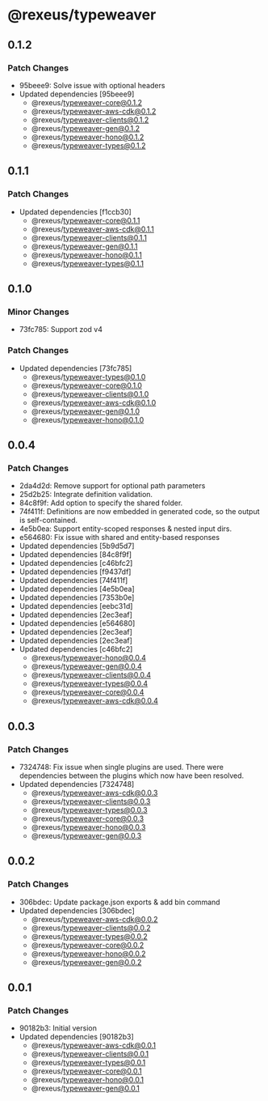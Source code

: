 # @rexeus/typeweaver

## 0.1.2

### Patch Changes

- 95beee9: Solve issue with optional headers
- Updated dependencies [95beee9]
  - @rexeus/typeweaver-core@0.1.2
  - @rexeus/typeweaver-aws-cdk@0.1.2
  - @rexeus/typeweaver-clients@0.1.2
  - @rexeus/typeweaver-gen@0.1.2
  - @rexeus/typeweaver-hono@0.1.2
  - @rexeus/typeweaver-types@0.1.2

## 0.1.1

### Patch Changes

- Updated dependencies [f1ccb30]
  - @rexeus/typeweaver-core@0.1.1
  - @rexeus/typeweaver-aws-cdk@0.1.1
  - @rexeus/typeweaver-clients@0.1.1
  - @rexeus/typeweaver-gen@0.1.1
  - @rexeus/typeweaver-hono@0.1.1
  - @rexeus/typeweaver-types@0.1.1

## 0.1.0

### Minor Changes

- 73fc785: Support zod v4

### Patch Changes

- Updated dependencies [73fc785]
  - @rexeus/typeweaver-types@0.1.0
  - @rexeus/typeweaver-core@0.1.0
  - @rexeus/typeweaver-clients@0.1.0
  - @rexeus/typeweaver-aws-cdk@0.1.0
  - @rexeus/typeweaver-gen@0.1.0
  - @rexeus/typeweaver-hono@0.1.0

## 0.0.4

### Patch Changes

- 2da4d2d: Remove support for optional path parameters
- 25d2b25: Integrate definition validation.
- 84c8f9f: Add option to specify the shared folder.
- 74f411f: Definitions are now embedded in generated code, so the output is self-contained.
- 4e5b0ea: Support entity-scoped responses & nested input dirs.
- e564680: Fix issue with shared and entity-based responses
- Updated dependencies [5b9d5d7]
- Updated dependencies [84c8f9f]
- Updated dependencies [c46bfc2]
- Updated dependencies [f9437df]
- Updated dependencies [74f411f]
- Updated dependencies [4e5b0ea]
- Updated dependencies [7353b0e]
- Updated dependencies [eebc31d]
- Updated dependencies [2ec3eaf]
- Updated dependencies [e564680]
- Updated dependencies [2ec3eaf]
- Updated dependencies [2ec3eaf]
- Updated dependencies [c46bfc2]
  - @rexeus/typeweaver-hono@0.0.4
  - @rexeus/typeweaver-gen@0.0.4
  - @rexeus/typeweaver-clients@0.0.4
  - @rexeus/typeweaver-types@0.0.4
  - @rexeus/typeweaver-core@0.0.4
  - @rexeus/typeweaver-aws-cdk@0.0.4

## 0.0.3

### Patch Changes

- 7324748: Fix issue when single plugins are used. There were dependencies between the plugins which
  now have been resolved.
- Updated dependencies [7324748]
  - @rexeus/typeweaver-aws-cdk@0.0.3
  - @rexeus/typeweaver-clients@0.0.3
  - @rexeus/typeweaver-types@0.0.3
  - @rexeus/typeweaver-core@0.0.3
  - @rexeus/typeweaver-hono@0.0.3
  - @rexeus/typeweaver-gen@0.0.3

## 0.0.2

### Patch Changes

- 306bdec: Update package.json exports & add bin command
- Updated dependencies [306bdec]
  - @rexeus/typeweaver-aws-cdk@0.0.2
  - @rexeus/typeweaver-clients@0.0.2
  - @rexeus/typeweaver-types@0.0.2
  - @rexeus/typeweaver-core@0.0.2
  - @rexeus/typeweaver-hono@0.0.2
  - @rexeus/typeweaver-gen@0.0.2

## 0.0.1

### Patch Changes

- 90182b3: Initial version
- Updated dependencies [90182b3]
  - @rexeus/typeweaver-aws-cdk@0.0.1
  - @rexeus/typeweaver-clients@0.0.1
  - @rexeus/typeweaver-types@0.0.1
  - @rexeus/typeweaver-core@0.0.1
  - @rexeus/typeweaver-hono@0.0.1
  - @rexeus/typeweaver-gen@0.0.1
